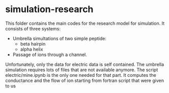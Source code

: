 # simulation-research
This folder contains the main codes for the research model for simulation. 
It consists of three systems:
- Umbrella simultations of two simple peptide:
    - beta hairpin 
    - alpha helix
- Passage of ions through a channel.


Unfortunately, only the data for electric data is self contained. The umbrella simulation requires lots of files that are not available anymore. The script electric/mine.ipynb is the only one needed for that part. It computes the conductance and the flow of ion starting from fortran script that were given to us
